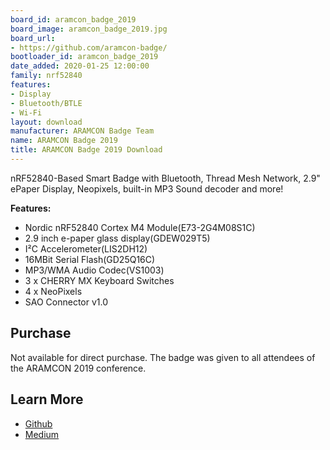 ```yaml
---
board_id: aramcon_badge_2019
board_image: aramcon_badge_2019.jpg
board_url:
- https://github.com/aramcon-badge/
bootloader_id: aramcon_badge_2019
date_added: 2020-01-25 12:00:00
family: nrf52840
features:
- Display
- Bluetooth/BTLE
- Wi-Fi
layout: download
manufacturer: ARAMCON Badge Team
name: ARAMCON Badge 2019
title: ARAMCON Badge 2019 Download
---
```


nRF52840-Based Smart Badge with Bluetooth, Thread Mesh Network, 2.9" ePaper Display, Neopixels, built-in MP3 Sound decoder and more!

**Features:**
* Nordic nRF52840 Cortex M4 Module(E73-2G4M08S1C)
* 2.9 inch e-paper glass display(GDEW029T5)
* I²C Accelerometer(LIS2DH12)
* 16MBit Serial Flash(GD25Q16C)
* MP3/WMA Audio Codec(VS1003)
* 3 x CHERRY MX Keyboard Switches
* 4 x NeoPixels
* SAO Connector v1.0

## Purchase
Not available for direct purchase. The badge was given to all attendees of the ARAMCON 2019 conference.

## Learn More
* [Github](https://github.com/aramcon-badge/)
* [Medium](https://medium.com/@urish/the-smart-conference-badge-we-almost-failed-shipping-edb2b1ae85b6)
